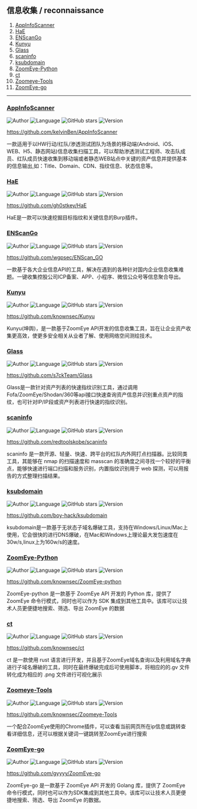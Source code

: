 ## 信息收集 / reconnaissance

1. [AppInfoScanner](#appinfoscanner)
2. [HaE](#hae)
3. [ENScanGo](#enscango)
4. [Kunyu](#kunyu)
5. [Glass](#glass)
6. [scaninfo](#scaninfo)
7. [ksubdomain](#ksubdomain)
8. [ZoomEye-Python](#zoomeye-python)
9. [ct](#ct)
10. [Zoomeye-Tools](#zoomeye-tools)
11. [ZoomEye-go](#zoomeye-go)

----------------------------------------

### [AppInfoScanner](detail/AppInfoScanner.md)
![Author](https://img.shields.io/badge/Author-kelvinBen-orange)
![Language](https://img.shields.io/badge/Language-Python-blue)
![GitHub stars](https://img.shields.io/github/stars/kelvinBen/AppInfoScanner.svg?style=flat&logo=github)
![Version](https://img.shields.io/badge/Version-V1.0.9-red)

<https://github.com/kelvinBen/AppInfoScanner>

一款适用于以HW行动/红队/渗透测试团队为场景的移动端(Android、iOS、WEB、H5、静态网站)信息收集扫描工具，可以帮助渗透测试工程师、攻击队成员、红队成员快速收集到移动端或者静态WEB站点中关键的资产信息并提供基本的信息输出,如：Title、Domain、CDN、指纹信息、状态信息等。

### [HaE](detail/HaE.md)
![Author](https://img.shields.io/badge/Author-gh0stkey-orange)
![Language](https://img.shields.io/badge/Language-Java-blue)
![GitHub stars](https://img.shields.io/github/stars/gh0stkey/HaE.svg?style=flat&logo=github)
![Version](https://img.shields.io/badge/Version-V2.4.6-red)

<https://github.com/gh0stkey/HaE>

HaE是一款可以快速挖掘目标指纹和关键信息的Burp插件。

### [ENScanGo](detail/ENScanGo.md)
![Author](https://img.shields.io/badge/Author-wgpsec-orange)
![Language](https://img.shields.io/badge/Language-Golang-blue)
![GitHub stars](https://img.shields.io/github/stars/wgpsec/ENScan_GO.svg?style=flat&logo=github)
![Version](https://img.shields.io/badge/Version-V0.0.9-red)

<https://github.com/wgpsec/ENScan_GO>

一款基于各大企业信息API的工具，解决在遇到的各种针对国内企业信息收集难题。一键收集控股公司ICP备案、APP、小程序、微信公众号等信息聚合导出。

### [Kunyu](detail/Kunyu.md)
![Author](https://img.shields.io/badge/Author-风起-orange)
![Language](https://img.shields.io/badge/Language-Python-blue)
![GitHub stars](https://img.shields.io/github/stars/knownsec/Kunyu.svg?style=flat&logo=github)
![Version](https://img.shields.io/badge/Version-V1.7.2-red)

<https://github.com/knownsec/Kunyu>

Kunyu(坤舆)，是一款基于ZoomEye API开发的信息收集工具，旨在让企业资产收集更高效，使更多安全相关从业者了解、使用网络空间测绘技术。

### [Glass](detail/Glass.md)
![Author](https://img.shields.io/badge/Author-s7ckTeam-orange)
![Language](https://img.shields.io/badge/Language-Python-blue)
![GitHub stars](https://img.shields.io/github/stars/s7ckTeam/Glass.svg?style=flat&logo=github)
![Version](https://img.shields.io/badge/Version-V2.0.6-red)

<https://github.com/s7ckTeam/Glass>

Glass是一款针对资产列表的快速指纹识别工具，通过调用Fofa/ZoomEye/Shodan/360等api接口快速查询资产信息并识别重点资产的指纹，也可针对IP/IP段或资产列表进行快速的指纹识别。

### [scaninfo](detail/scaninfo.md)
![Author](https://img.shields.io/badge/Author-华东360安服团队-orange)
![Language](https://img.shields.io/badge/Language-Golang-blue)
![GitHub stars](https://img.shields.io/github/stars/redtoolskobe/scaninfo.svg?style=flat&logo=github)
![Version](https://img.shields.io/badge/Version-V1.1.0-red)

<https://github.com/redtoolskobe/scaninfo>

scaninfo 是一款开源、轻量、快速、跨平台的红队内外网打点扫描器。比较同类工具，其能够在 nmap 的扫描速度和 masscan 的准确度之间寻找一个较好的平衡点，能够快速进行端口扫描和服务识别，内置指纹识别用于 web 探测，可以用报告的方式整理扫描结果。

### [ksubdomain](detail/ksubdomain.md)
![Author](https://img.shields.io/badge/Author-w8ay-orange)
![Language](https://img.shields.io/badge/Language-Golang-blue)
![GitHub stars](https://img.shields.io/github/stars/boy-hack/ksubdomain.svg?style=flat&logo=github)
![Version](https://img.shields.io/badge/Version-V1.9.5-red)

<https://github.com/boy-hack/ksubdomain>

ksubdomain是一款基于无状态子域名爆破工具，支持在Windows/Linux/Mac上使用，它会很快的进行DNS爆破，在Mac和Windows上理论最大发包速度在30w/s,linux上为160w/s的速度。

### [ZoomEye-Python](detail/ZoomEye-Python.md)
![Author](https://img.shields.io/badge/Author-Knownsec404-orange)
![Language](https://img.shields.io/badge/Language-Python-blue)
![GitHub stars](https://img.shields.io/github/stars/knownsec/ZoomEye-python.svg?style=flat&logo=github)
![Version](https://img.shields.io/badge/Version-V2.2.0-red)

<https://github.com/knownsec/ZoomEye-python>

ZoomEye-python 是一款基于 ZoomEye API 开发的 Python 库，提供了 ZoomEye 命令行模式，同时也可以作为 SDK 集成到其他工具中。该库可以让技术人员更便捷地搜索、筛选、导出 ZoomEye 的数据

### [ct](detail/ct.md)
![Author](https://img.shields.io/badge/Author-rungobier@Knownsec404-orange)
![Language](https://img.shields.io/badge/Language-Rust-blue)
![GitHub stars](https://img.shields.io/github/stars/knownsec/ct.svg?style=flat&logo=github)
![Version](https://img.shields.io/badge/Version-V1.0.9-red)

<https://github.com/knownsec/ct>

ct 是一款使用 rust 语言进行开发，并且基于ZoomEye域名查询以及利用域名字典进行子域名爆破的工具，同时在最终爆破完成后可使用脚本，将相应的的.gv 文件转化成为相应的 .png 文件进行可视化展示

### [Zoomeye-Tools](detail/ZoomEye-Tools.md)
![Author](https://img.shields.io/badge/Author-Knownsec404-orange)
![Language](https://img.shields.io/badge/Language-JS-blue)
![GitHub stars](https://img.shields.io/github/stars/knownsec/Zoomeye-Tools.svg?style=flat&logo=github)
![Version](https://img.shields.io/badge/Version-V0.3.2-red)

<https://github.com/knownsec/Zoomeye-Tools>

一个配合ZoomEye使用的Chrome插件，可以查看当前网页所在ip信息或跳转查看详细信息，还可以根据关键词一键跳转至ZoomEye进行搜索

### [ZoomEye-go](detail/ZoomEye-go.md)
![Author](https://img.shields.io/badge/Author-gyyyy-orange)
![Language](https://img.shields.io/badge/Language-Golang-blue)
![GitHub stars](https://img.shields.io/github/stars/gyyyy/ZoomEye-go.svg?style=flat&logo=github)
![Version](https://img.shields.io/badge/Version-V1.5.0-red)

<https://github.com/gyyyy/ZoomEye-go>

ZoomEye-go 是一款基于 ZoomEye API 开发的 Golang 库，提供了 ZoomEye 命令行模式，同时也可以作为SDK集成到其他工具中。该库可以让技术人员更便捷地搜索、筛选、导出 ZoomEye 的数据。

